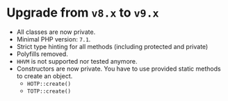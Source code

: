 # Upgrade from `v8.x` to `v9.x`

* All classes are now private.
* Minimal PHP version: `7.1`.
* Strict type hinting for all methods (including protected and private)
* Polyfills removed.
* `HHVM` is not supported nor tested anymore.
* Constructors are now private. You have to use provided static methods to create an object.
    * `HOTP::create()`
    * `TOTP::create()`
